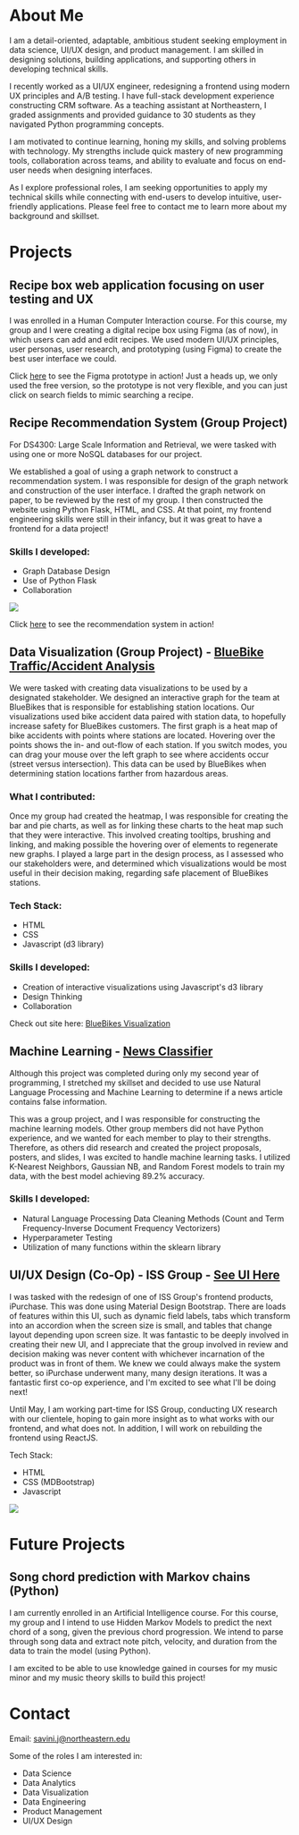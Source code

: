 # About Me
I am a detail-oriented, adaptable, ambitious student seeking employment in data science, UI/UX design, and product management. I am skilled in designing solutions, building applications, and supporting others in developing technical skills. 

I recently worked as a UI/UX engineer, redesigning a frontend using modern UX principles and A/B testing. I have full-stack development experience constructing CRM software. As a teaching assistant at Northeastern, I graded assignments and provided guidance to 30 students as they navigated Python programming concepts.

I am motivated to continue learning, honing my skills, and solving problems with technology. My strengths include quick mastery of new programming tools, collaboration across teams, and ability to evaluate and focus on end-user needs when designing interfaces.

As I explore professional roles, I am seeking opportunities to apply my technical skills while connecting with end-users to develop intuitive, user-friendly applications. Please feel free to contact me to learn more about my background and skillset.

# Projects

## Recipe box web application focusing on user testing and UX
I was enrolled in a Human Computer Interaction course. For this course, my group and I were creating a digital recipe box using Figma (as of now), in which users can add and edit recipes. We used modern UI/UX principles, user personas, user research, and prototyping (using Figma) to create the best user interface we could.

Click [here](https://www.figma.com/proto/LPmYxoLSqbYDOyGpf7ATzO/RecipeBoxV2?node-id=2-653&starting-point-node-id=2%3A653&t=PfGJS3ovF9fRBuSM-1) to see the Figma prototype in action! Just a heads up, we only used the free version, so the prototype is not very flexible, and you can just click on search fields to mimic searching a recipe.

## Recipe Recommendation System (Group Project)
For DS4300: Large Scale Information and Retrieval, we were tasked with using one or more NoSQL databases for our project. 

We established a goal of using a graph network to construct a recommendation system. I was responsible for design of the graph network and construction of the user interface. I drafted the graph network on paper, to be reviewed by the rest of my group. I then constructed the website using Python Flask, HTML, and CSS. At that point, my frontend engineering skills were still in their infancy, but it was great to have a frontend for a data project!

### Skills I developed:
- Graph Database Design
- Use of Python Flask
- Collaboration

<img src="https://github.com/julianwsavini/julianwsavini.github.io/assets/93225744/be9a18c4-7668-4dce-8f44-f7162d6b54a3"/>

Click [here](https://drive.google.com/file/d/1TiQC1zzqniXXINrGcj9z7QzKvLYAtVs-/view) to see the recommendation system in action!


## Data Visualization (Group Project) - [BlueBike Traffic/Accident Analysis](https://github.com/julianwsavini/BlueBikes_Visualization_Final_Project)
We were tasked with creating data visualizations to be used by a designated stakeholder. We designed an interactive graph for the team at BlueBikes that is responsible for establishing station locations. Our visualizations used bike accident data paired with station data, to hopefully increase safety for BlueBikes customers. The first graph is a heat map of bike accidents with points where stations are located. Hovering over the points shows the in- and out-flow of each station. If you switch modes, you can drag your mouse over the left graph to see where accidents occur (street versus intersection). This data can be used by BlueBikes when determining station locations farther from hazardous areas.

### What I contributed:
Once my group had created the heatmap, I was responsible for creating the bar and pie charts, as well as for linking these charts to the heat map such that they were interactive. This involved creating tooltips, brushing and linking, and making possible the hovering over of elements to regenerate new graphs. I played a large part in the design process, as I assessed who our stakeholders were, and determined which visualizations would be most useful in their decision making, regarding safe placement of BlueBikes stations.

### Tech Stack:
- HTML
- CSS
- Javascript (d3 library)

### Skills I developed:
- Creation of interactive visualizations using Javascript's d3 library
- Design Thinking
- Collaboration

Check out site here: [BlueBikes Visualization](https://ds4200-s23-class.github.io/project-julian-jake-david-aneek/)


## Machine Learning - [News Classifier](https://github.com/julianwsavini/news_classification)
Although this project was completed during only my second year of programming, I stretched my skillset and decided to use use Natural Language Processing and Machine Learning to determine if a news article contains false information.

This was a group project, and I was responsible for constructing the machine learning models. Other group members did not have Python experience, and we wanted for each member to play to their strengths.  Therefore, as others did research and created the project proposals, posters, and slides, I was excited to handle machine learning tasks. I utilized K-Nearest Neighbors, Gaussian NB, and Random Forest models to train my data, with the best model achieving 89.2% accuracy.

### Skills I developed:
- Natural Language Processing Data Cleaning Methods (Count and Term Frequency-Inverse Document Frequency Vectorizers)
- Hyperparameter Testing
- Utilization of many functions within the sklearn library

  
## UI/UX Design (Co-Op) - ISS Group - [See UI Here](https://github.com/julianwsavini/Co-Op-Project)
I was tasked with the redesign of one of ISS Group's frontend products, iPurchase. This was done using Material Design Bootstrap. There are loads of features within this UI, such as dynamic field labels, tabs which transform into an accordion when the screen size is small, and tables that change layout depending upon screen size. It was fantastic to be deeply involved in creating their new UI, and I appreciate that the group involved in review and decision making was never content with whichever incarnation of the product was in front of them. We knew we could always make the system better, so iPurchase underwent many, many design iterations. It was a fantastic first co-op experience, and I'm excited to see what I'll be doing next!

Until May, I am working part-time for ISS Group, conducting UX research with our clientele, hoping to gain more insight as to what works with our frontend, and what does not. In addition, I will work on rebuilding the frontend using ReactJS.

Tech Stack:
- HTML
- CSS (MDBootstrap)
- Javascript

<img src="https://github.com/julianwsavini/julianwsavini.github.io/assets/93225744/a285bfc4-d173-47a9-b01d-f63eac242d0e"/>


# Future Projects

## Song chord prediction with Markov chains (Python)
I am currently enrolled in an Artificial Intelligence course. For this course, my group and I intend to use Hidden Markov Models to predict the next chord of a song, given the previous chord progression. We intend to parse through song data and extract note pitch, velocity, and duration from the data to train the model (using Python).

I am excited to be able to use knowledge gained in courses for my music minor and my music theory skills to build this project!

# Contact
Email: savini.j@northeastern.edu

Some of the roles I am interested in:
- Data Science
- Data Analytics
- Data Visualization
- Data Engineering
- Product Management
- UI/UX Design

